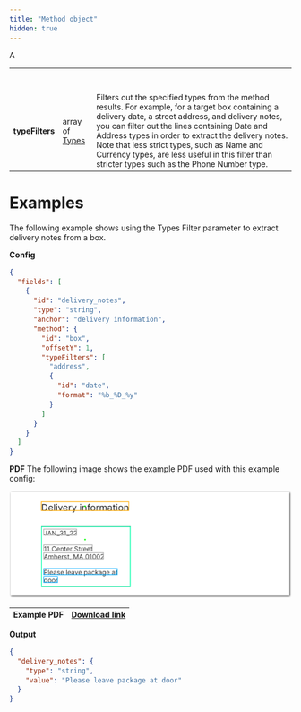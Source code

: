 ```yaml
---
title: "Method object"
hidden: true
---
```


A

|                 |                             |                                                              |
| --------------- | --------------------------- | ------------------------------------------------------------ |
|                 |                             |                                                              |
|                 |                             |                                                              |
|                 |                             |                                                              |
|                 |                             |                                                              |
|                 |                             |                                                              |
|                 |                             |                                                              |
|                 |                             |                                                              |
|                 |                             |                                                              |
| **typeFilters** | array of [Types](doc:types) | Filters out the specified types from the method results. For example, for a target box containing a delivery date, a street address, and delivery notes, you can filter out the lines containing Date and Address types in order to extract the delivery notes. Note that less strict types, such as Name and Currency types, are less useful in this filter than stricter types such as the Phone Number type. |

Examples
====

The following example shows using the Types Filter parameter to extract delivery notes from a box.

**Config**

```json
{
  "fields": [
    {
      "id": "delivery_notes",
      "type": "string",
      "anchor": "delivery information",
      "method": {
        "id": "box",
        "offsetY": 1,
        "typeFilters": [
          "address",
          {
            "id": "date",
            "format": "%b_%D_%y"
          }
        ]
      }
    }
  ]
}
```

**PDF**
The following image shows the example PDF used with this example config:

![Click to enlarge](https://raw.githubusercontent.com/sensible-hq/sensible-docs/main/readme-sync/assets/v0/images/final/types_filter.png)

| Example PDF | [Download link](https://raw.githubusercontent.com/sensible-hq/sensible-docs/main/readme-sync/assets/v0/pdfs/types_filter.pdf) |
| ------------------------------- | ---------------------------------------------------------------------------------------------------------------------------------------- |

**Output**

```json
{
  "delivery_notes": {
    "type": "string",
    "value": "Please leave package at door"
  }
}
```



